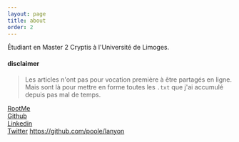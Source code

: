 ```yaml
---
layout: page
title: about
order: 2
---
```


Étudiant en Master 2 Cryptis à l'Université de Limoges.

#### disclaimer
> Les articles n'ont pas pour vocation première à être partagés en ligne. Mais sont là pour mettre en forme toutes les `.txt` que j'ai accumulé depuis pas mal de temps.

[RootMe](https://www.root-me.org/apges01)  
[Github](https://github.com/AdelAlm)  
[Linkedin](https://www.linkedin.com/in/adel-allam/)  
[Twitter](https://twitter.com/apges01)
https://github.com/poole/lanyon
